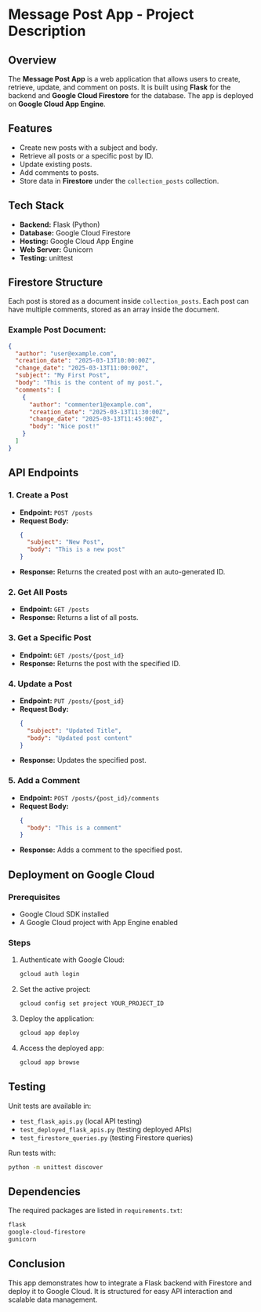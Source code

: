 # Message Post App - Project Description

## Overview
The **Message Post App** is a web application that allows users to create, retrieve, update, and comment on posts. It is built using **Flask** for the backend and **Google Cloud Firestore** for the database. The app is deployed on **Google Cloud App Engine**.

## Features
- Create new posts with a subject and body.
- Retrieve all posts or a specific post by ID.
- Update existing posts.
- Add comments to posts.
- Store data in **Firestore** under the `collection_posts` collection.

## Tech Stack
- **Backend:** Flask (Python)
- **Database:** Google Cloud Firestore
- **Hosting:** Google Cloud App Engine
- **Web Server:** Gunicorn
- **Testing:** unittest

## Firestore Structure
Each post is stored as a document inside `collection_posts`. Each post can have multiple comments, stored as an array inside the document.

### Example Post Document:
```json
{
  "author": "user@example.com",
  "creation_date": "2025-03-13T10:00:00Z",
  "change_date": "2025-03-13T11:00:00Z",
  "subject": "My First Post",
  "body": "This is the content of my post.",
  "comments": [
    {
      "author": "commenter1@example.com",
      "creation_date": "2025-03-13T11:30:00Z",
      "change_date": "2025-03-13T11:45:00Z",
      "body": "Nice post!"
    }
  ]
}
```

## API Endpoints
### 1. Create a Post
- **Endpoint:** `POST /posts`
- **Request Body:**
  ```json
  {
    "subject": "New Post",
    "body": "This is a new post"
  }
  ```
- **Response:** Returns the created post with an auto-generated ID.

### 2. Get All Posts
- **Endpoint:** `GET /posts`
- **Response:** Returns a list of all posts.

### 3. Get a Specific Post
- **Endpoint:** `GET /posts/{post_id}`
- **Response:** Returns the post with the specified ID.

### 4. Update a Post
- **Endpoint:** `PUT /posts/{post_id}`
- **Request Body:**
  ```json
  {
    "subject": "Updated Title",
    "body": "Updated post content"
  }
  ```
- **Response:** Updates the specified post.

### 5. Add a Comment
- **Endpoint:** `POST /posts/{post_id}/comments`
- **Request Body:**
  ```json
  {
    "body": "This is a comment"
  }
  ```
- **Response:** Adds a comment to the specified post.

## Deployment on Google Cloud
### Prerequisites
- Google Cloud SDK installed
- A Google Cloud project with App Engine enabled

### Steps
1. Authenticate with Google Cloud:
   ```sh
   gcloud auth login
   ```
2. Set the active project:
   ```sh
   gcloud config set project YOUR_PROJECT_ID
   ```
3. Deploy the application:
   ```sh
   gcloud app deploy
   ```
4. Access the deployed app:
   ```sh
   gcloud app browse
   ```

## Testing
Unit tests are available in:
- `test_flask_apis.py` (local API testing)
- `test_deployed_flask_apis.py` (testing deployed APIs)
- `test_firestore_queries.py` (testing Firestore queries)

Run tests with:
```sh
python -m unittest discover
```

## Dependencies
The required packages are listed in `requirements.txt`:
```txt
flask
google-cloud-firestore
gunicorn
```

## Conclusion
This app demonstrates how to integrate a Flask backend with Firestore and deploy it to Google Cloud. It is structured for easy API interaction and scalable data management.
